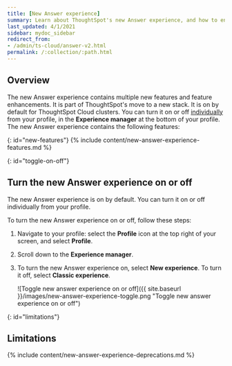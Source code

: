 ```yaml
---
title: [New Answer experience]
summary: Learn about ThoughtSpot's new Answer experience, and how to enable it.
last_updated: 4/1/2021
sidebar: mydoc_sidebar
redirect_from:
- /admin/ts-cloud/answer-v2.html
permalink: /:collection/:path.html
---
```


## Overview

The new Answer experience contains multiple new features and feature enhancements. It is part of ThoughtSpot's move to a new stack. It is on by default for ThoughtSpot Cloud clusters. You can turn it on or off [individually](#toggle-on-off) from your profile, in the **Experience manager** at the bottom of your profile. The new Answer experience contains the following features:

{: id="new-features"}
{% include content/new-answer-experience-features.md %}

{: id="toggle-on-off"}
## Turn the new Answer experience on or off
The new Answer experience is on by default. You can turn it on or off individually from your profile.

To turn the new Answer experience on or off, follow these steps:

1. Navigate to your profile: select the **Profile** icon at the top right of your screen, and select **Profile**.

2. Scroll down to the **Experience manager**.

3. To turn the new Answer experience on, select **New experience**. To turn it off, select **Classic experience**.

    ![Toggle new answer experience on or off]({{ site.baseurl }}/images/new-answer-experience-toggle.png "Toggle new answer experience on or off")

{: id="limitations"}
## Limitations
{% include content/new-answer-experience-deprecations.md %}
